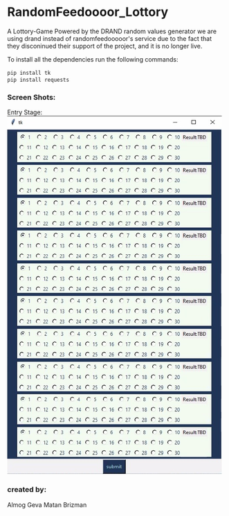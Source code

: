 # RandomFeedoooor_Lottory
 A Lottory-Game Powered by the DRAND random values generator 
 we are using drand instead of randomfeedooooor's service due to the fact that they disconinued their
 support of the project, and it is no longer live.



To install all the dependencies run the following commands:
```
pip install tk
pip install requests
```

### Screen Shots:
Entry Stage:
![img1](img/entry_state.jpeg?raw=true)


### created by:
   Almog Geva
   Matan Brizman
